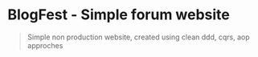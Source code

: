 # BlogFest - Simple forum website
> Simple non production website, created using clean ddd, cqrs, aop approches

